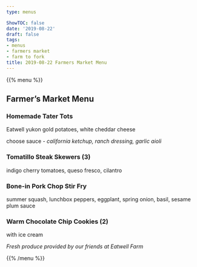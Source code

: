 ```yaml
---
type: menus

ShowTOC: false
date: '2019-08-22'
draft: false
tags:
- menus
- farmers market
- farm to fork
title: 2019-08-22 Farmers Market Menu
---
```


{{% menu %}}

## Farmer’s Market Menu

### Homemade Tater Tots

Eatwell yukon gold potatoes, white cheddar cheese

choose sauce \- *california ketchup, ranch dressing, garlic aioli*

### Tomatillo Steak Skewers \(3\)

indigo cherry tomatoes, queso fresco, cilantro

### Bone\-in Pork Chop Stir Fry

summer squash, lunchbox peppers, eggplant,
spring onion, basil, sesame plum sauce

### Warm Chocolate Chip Cookies \(2\)

with ice cream


*Fresh produce provided by our friends at Eatwell Farm*

{{% /menu %}}
